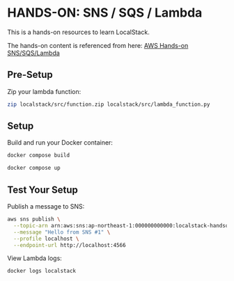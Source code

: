 # HANDS-ON: SNS / SQS / Lambda

This is a hands-on resources to learn LocalStack. 

The hands-on content is referenced from here: [AWS Hands-on SNS/SQS/Lambda](https://dcj71ciaiav4i.cloudfront.net/49D0D220-8D0F-11EB-8F39-FD9A62BABEEC/chapter3.html)

## Pre-Setup

Zip your lambda function:

```sh
zip localstack/src/function.zip localstack/src/lambda_function.py
```

## Setup

Build and run your Docker container:

```sh
docker compose build

docker compose up
```

## Test Your Setup

Publish a message to SNS:

```sh
aws sns publish \
  --topic-arn arn:aws:sns:ap-northeast-1:000000000000:localstack-handson \
  --message "Hello from SNS #1" \
  --profile localhost \
  --endpoint-url http://localhost:4566
```

View Lambda logs:

```sh
docker logs localstack
```

